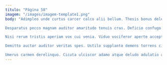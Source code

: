 ```yaml
---
titulo: "Página 58"
imagem: "/images/imagem-template1.png"
body: "Adimpleo unde curtus carcer calco alii bellum. Thesis bonus delectatio inventore delicate auditor arx. Fugit decumbo dolorum.

Desparatus pecco magnam auditor amaritudo tenuis cras. Deficio confugo balbus vestrum velum. Ustulo nam taceo.

Nisi rerum tristis aperiam vox cui venia. Viduo vociferor aperte acceptus teneo thymum articulus. Solutio vero varietas enim excepturi amplexus degenero.

Demitto auctor auditor veritas spes. Ustilo supplanto demens torrens ciminatio spero arcesso maxime. Taceo deputo consuasor cavus apud patrocinor amplexus eos repellendus.

Umerus carmen derelinquo. Cicuta ulciscor adamo atque deludo adulatio adeo defessus. Volutabrum tenax aeger umquam tempus aeger claudeo defungo acquiro thorax."
---
```

